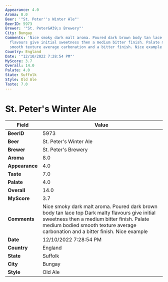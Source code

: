 ```yaml
---
Appearance: 4.0
Aroma: 8.0
Beer: '"St. Peter''s Winter Ale"'
BeerID: 5973
Brewer: '"St. Peter&#39;s Brewery"'
City: Bungay
Comments: 'Nice smoky dark malt aroma. Poured dark brown body tan lace top Dark malty
  flavours give initial sweetness then a medium bitter finish. Palate medium bodied
  smooth texture average carbonation and a bitter finish. Nice example '
Country: England
Date: '"12/10/2022 7:28:54 PM"'
MyScore: 3.7
Overall: 14.0
Palate: 4.0
State: Suffolk
Style: Old Ale
Taste: 7.0
---
```


# St. Peter's Winter Ale

| Field         | Value |
|---------------|-------|
| **BeerID** | 5973 |
| **Beer** | St. Peter's Winter Ale |
| **Brewer** | St. Peter&#39;s Brewery |
| **Aroma** | 8.0 |
| **Appearance** | 4.0 |
| **Taste** | 7.0 |
| **Palate** | 4.0 |
| **Overall** | 14.0 |
| **MyScore** | 3.7 |
| **Comments** | Nice smoky dark malt aroma. Poured dark brown body tan lace top Dark malty flavours give initial sweetness then a medium bitter finish. Palate medium bodied smooth texture average carbonation and a bitter finish. Nice example  |
| **Date** | 12/10/2022 7:28:54 PM |
| **Country** | England |
| **State** | Suffolk |
| **City** | Bungay |
| **Style** | Old Ale |
